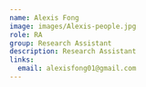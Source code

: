 ```yaml
---
name: Alexis Fong
image: images/Alexis-people.jpg
role: RA
group: Research Assistant 
description: Research Assistant 
links:
  email: alexisfong01@gmail.com
---
```



